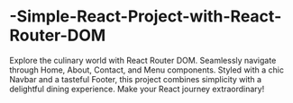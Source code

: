 # -Simple-React-Project-with-React-Router-DOM
Explore the culinary world with React Router DOM. Seamlessly navigate through Home, About, Contact, and Menu components. Styled with a chic Navbar and a tasteful Footer, this project combines simplicity with a delightful dining experience. Make your React journey extraordinary!
